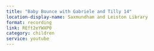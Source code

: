 ```yaml
---
title: "Baby Bounce with Gabriele and Tilly 14"
location-display-name: Saxmundham and Leiston Library
format: recording
link: REft2eYWXP0
category: children
service: youtube
---
```

